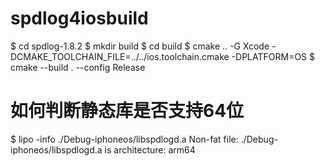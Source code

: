 # spdlog4iosbuild

$ cd spdlog-1.8.2
$ mkdir build
$ cd build
$ cmake .. -G Xcode -DCMAKE_TOOLCHAIN_FILE=../../ios.toolchain.cmake -DPLATFORM=OS
$ cmake --build . --config Release

# 如何判断静态库是否支持64位
$ lipo -info ./Debug-iphoneos/libspdlogd.a
Non-fat file: ./Debug-iphoneos/libspdlogd.a is architecture: arm64
